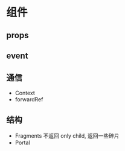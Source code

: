 # 组件

## props

## event

## 通信

- Context
- forwardRef

## 结构

- Fragments 不返回 only child, 返回一些碎片
- Portal
